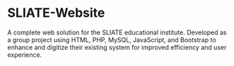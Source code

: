 # SLIATE-Website
A complete web solution for the SLIATE educational institute. Developed as a group project using HTML, PHP, MySQL, JavaScript, and Bootstrap to enhance and digitize their existing system for improved efficiency and user experience.
